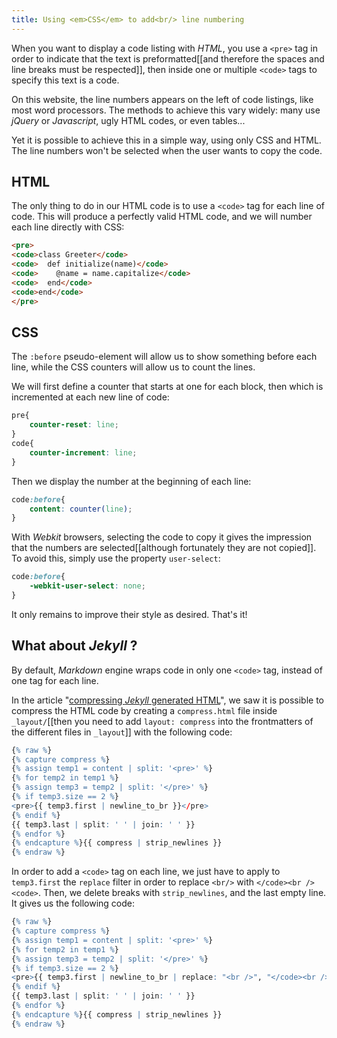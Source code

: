 ```yaml
---
title: Using <em>CSS</em> to add<br/> line numbering
---
```


When you want to display a code listing with *HTML*, you use a `<pre>` tag in order to indicate that the text is preformatted[[and therefore the spaces and line breaks must be respected]], then inside one or multiple `<code>` tags to specify this text is a code.

On this website, the line numbers appears on the left of code listings, like most word processors. The methods to achieve this vary widely: many use *jQuery* or *Javascript*, ugly HTML codes, or even tables...

Yet it is possible to achieve this in a simple way, using only CSS and HTML. The line numbers won't be selected when the user wants to copy the code.

## HTML
The only thing to do in our HTML code is to use a `<code>` tag for each line of code. This will produce a perfectly valid HTML code, and we will number each line directly with CSS:

```html
<pre>
<code>class Greeter</code>
<code>  def initialize(name)</code>
<code>    @name = name.capitalize</code>
<code>  end</code>
<code>end</code>
</pre>
```

## CSS

The `:before` pseudo-element will allow us to show something before each line, while the CSS counters will allow us to count the lines.

We will first define a counter that starts at one for each block, then which is incremented at each new line of code:

```css
pre{
    counter-reset: line;
}
code{
    counter-increment: line;
}
```

Then we display the number at the beginning of each line:

```css
code:before{
    content: counter(line);
}
```

With *Webkit* browsers, selecting the code to copy it gives the impression that the numbers are selected[[although fortunately they are not copied]]. To avoid this, simply use the property `user-select`:

```css
code:before{
    -webkit-user-select: none;
}
```

It only remains to improve their style as desired. That's it!

## What about *Jekyll* ?

By default, *Markdown* engine wraps code in only one `<code>` tag, instead of one tag for each line.


In the article "[compressing *Jekyll* generated HTML]({{site.base}}/compressing-jekyll-generated-html/)", we saw it is possible to compress the HTML code by creating a `compress.html` file inside `_layout/`[[then you need to add `layout: compress` into the frontmatters of the different files in `_layout`]] with the following code:

```r
{% raw %}
{% capture compress %}
{% assign temp1 = content | split: '<pre>' %}
{% for temp2 in temp1 %}
{% assign temp3 = temp2 | split: '</pre>' %}
{% if temp3.size == 2 %}
<pre>{{ temp3.first | newline_to_br }}</pre>
{% endif %}
{{ temp3.last | split: ' ' | join: ' ' }}
{% endfor %}
{% endcapture %}{{ compress | strip_newlines }}
{% endraw %}
```

In order to add a `<code>` tag on each line, we just have to apply to `temp3.first` the `replace` filter in order to replace `<br/>` with `</code><br /><code>`. Then, we delete breaks with `strip_newlines`, and the last empty line. It gives us the following code:

```r
{% raw %}
{% capture compress %}
{% assign temp1 = content | split: '<pre>' %}
{% for temp2 in temp1 %}
{% assign temp3 = temp2 | split: '</pre>' %}
{% if temp3.size == 2 %}
<pre>{{ temp3.first | newline_to_br | replace: "<br />", "</code><br /><code>" | strip_newlines | replace: "<code></code>", ""}}</pre>
{% endif %}
{{ temp3.last | split: ' ' | join: ' ' }}
{% endfor %}
{% endcapture %}{{ compress | strip_newlines }}
{% endraw %}
```

